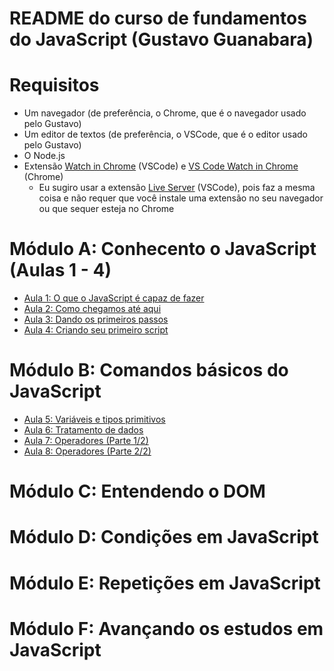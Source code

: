# README do curso de fundamentos do JavaScript (Gustavo Guanabara)

# Requisitos

- Um navegador (de preferência, o Chrome, que é o navegador usado pelo Gustavo)
- Um editor de textos (de preferência, o VSCode, que é o editor usado pelo Gustavo)
- O Node.js
- Extensão [Watch in Chrome](https://marketplace.visualstudio.com/items?itemName=sneezry.watch-in-chrome) (VSCode) e [VS Code Watch in Chrome](https://chrome.google.com/webstore/detail/vs-code-watch-in-chrome/mmbnmofkiadlcapnmgnkheoadkpeefii) (Chrome)
  - Eu sugiro usar a extensão [Live Server](https://marketplace.visualstudio.com/items?itemName=ritwickdey.LiveServer) (VSCode), pois faz a mesma coisa e não requer que você instale uma extensão no seu navegador ou que sequer esteja no Chrome

# Módulo A: Conhecento o JavaScript (Aulas 1 - 4)

- [Aula 1: O que o JavaScript é capaz de fazer](https://github.com/guiemi-learning-center/curso-javascript-guanabara/tree/master/modulo_a#aula-1-o-que-o-javascript-%C3%A9-capaz-de-fazer)
- [Aula 2: Como chegamos até aqui](https://github.com/guiemi-learning-center/curso-javascript-guanabara/tree/master/modulo_a#aula-2-como-chegamos-at%C3%A9-aqui)
- [Aula 3: Dando os primeiros passos](https://github.com/guiemi-learning-center/curso-javascript-guanabara/tree/master/modulo_a#aula-3-dando-os-primeiros-passos)
- [Aula 4: Criando seu primeiro script](https://github.com/guiemi-learning-center/curso-javascript-guanabara/tree/master/modulo_a#aula-4-criando-seu-primeiro-script)

# Módulo B: Comandos básicos do JavaScript

* [Aula 5: Variáveis e tipos primitivos](https://github.com/guiemi-learning-center/curso-javascript-guanabara/tree/master/modulo_b#aula-5-vari%C3%A1veis-e-tipos-primitivos)
* [Aula 6: Tratamento de dados](https://github.com/guiemi-learning-center/curso-javascript-guanabara/tree/master/modulo_b#aula-5-vari%C3%A1veis-e-tipos-primitivos)
* [Aula 7: Operadores (Parte 1/2)](https://github.com/guiemi-learning-center/curso-javascript-guanabara/tree/master/modulo_b#aula-7-operadores-parte-12)
* [Aula 8: Operadores (Parte 2/2)](https://github.com/guiemi-learning-center/curso-javascript-guanabara/tree/master/modulo_b#aula-8-operadores-parte-22)

# Módulo C: Entendendo o DOM

# Módulo D: Condições em JavaScript

# Módulo E: Repetições em JavaScript

# Módulo F: Avançando os estudos em JavaScript



